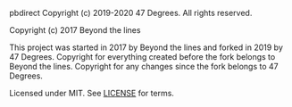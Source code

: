 pbdirect
Copyright (c) 2019-2020 47 Degrees.  All rights reserved.

Copyright (c) 2017 Beyond the lines

This project was started in 2017 by Beyond the lines and forked in 2019 by 47
Degrees. Copyright for everything created before the fork belongs to Beyond the
lines. Copyright for any changes since the fork belongs to 47 Degrees.

Licensed under MIT. See [LICENSE](LICENSE) for terms.